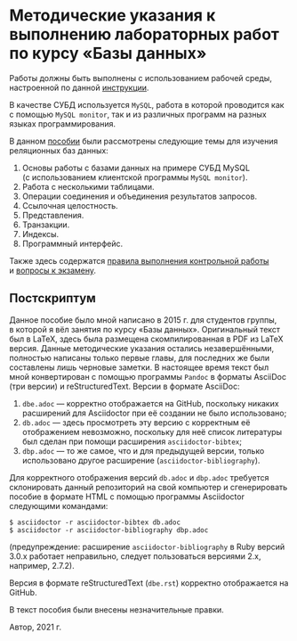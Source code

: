 # Методические указания к выполнению лабораторных работ по курсу «Базы данных»

Работы должны быть выполнены с использованием рабочей среды,
настроенной по данной [инструкции][setupenv].

[setupenv]: https://github.com/AVKorotkov/setupenv

В качестве СУБД используется `MySQL`, работа в которой проводится как
с помощью `MySQL monitor`, так и из различных программ на разных языках
программирования.

В данном [пособии](dbe.adoc) были рассмотрены следующие темы для
изучения реляционных баз данных:

1. Основы работы с базами данных на примере СУБД MySQL (с использованием
   клиентской программы `MySQL monitor`).
2. Работа с несколькими таблицами.
3. Операции соединения и объединения результатов запросов.
4. Ссылочная целостность.
5. Представления.
6. Транзакции.
7. Индексы.
8. Программный интерфейс.

Также здесь содержатся [правила выполнения контрольной работы](rules.md)
и [вопросы к экзамену](ex.md).

## Постскриптум

Данное пособие было мной написано в 2015 г. для студентов группы,
в которой я вёл занятия по курсу «Базы данных». Оригинальный текст был
в LaTeX, здесь была размещена скомпилированная в PDF из LaTeX версия.
Данные методические указания остались незавершёнными, полностью написаны
только первые главы, для последних же были составлены лишь черновые
заметки. В настоящее время текст был мной конвертирован с помощью
программы `Pandoc` в форматы AsciiDoc (три версии) и reStructuredText.
Версии в формате AsciiDoc:
1. `dbe.adoc` — корректно отображается на GitHub, поскольку никаких
   расширений для Asciidoctor при её создании не было использовано;
2. `db.adoc` — здесь просмотреть эту версию с корректным её отображением
   невозможно, поскольку для неё список литературы был сделан при помощи
   расширения `asciidoctor-bibtex`;
3. `dbp.adoc` — то же самое, что и для предыдущей версии, только
   использовано другое расширение (`asciidoctor-bibliography`).

Для корректного отображения версий `db.adoc` и `dbp.adoc` требуется
склонировать данный репозиторий на свой компьютер и сгенерировать
пособие в формате HTML с помощью программы Asciidoctor следующими
командами:
```text
$ asciidoctor -r asciidoctor-bibtex db.adoc
$ asciidoctor -r asciidoctor-bibliography dbp.adoc
```
(предупреждение: расширение `asciidoctor-bibliography` в Ruby версий
3.0.x работает неправильно, следует пользоваться версиями 2.x, например,
2.7.2).

Версия в формате reStructuredText (`dbe.rst`) корректно отображается на
GitHub.

В текст пособия были внесены незначительные правки.

Автор, 2021 г.
